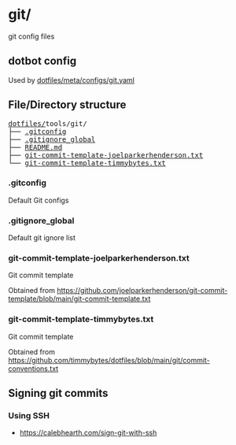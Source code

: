 # git/

git config files

## dotbot config

Used by [dotfiles/meta/configs/git.yaml](https://github.com/Clumsy-Coder/dotfiles/blob/master/meta/configs/git.yaml)

## File/Directory structure

<pre>
<a href="../../../../">dotfiles/</a>tools/git/
├── <a href="./.gitconfig">.gitconfig</a>
├── <a href="./.gitignore_global">.gitignore_global</a>
├── <a href="./README.md">README.md</a>
├── <a href="./git-commit-template-joelparkerhenderson.txt">git-commit-template-joelparkerhenderson.txt</a>
└── <a href="./git-commit-template-timmybytes.txt">git-commit-template-timmybytes.txt</a>
</pre>

### .gitconfig

Default Git configs

### .gitignore_global

Default git ignore list

### git-commit-template-joelparkerhenderson.txt

Git commit template

Obtained from https://github.com/joelparkerhenderson/git-commit-template/blob/main/git-commit-template.txt

### git-commit-template-timmybytes.txt

Git commit template

Obtained from https://github.com/timmybytes/dotfiles/blob/main/git/commit-conventions.txt

## Signing git commits 

### Using SSH

- https://calebhearth.com/sign-git-with-ssh
